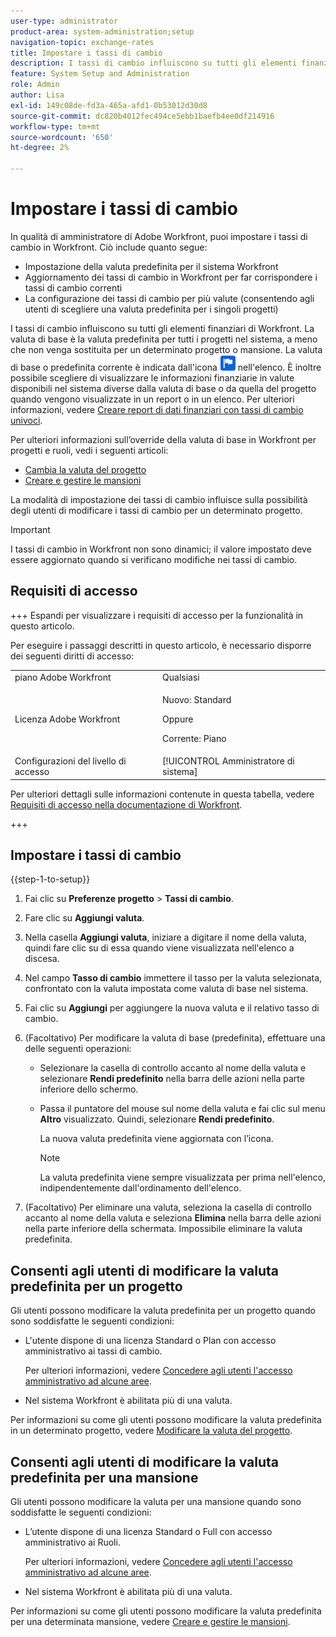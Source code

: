 ```yaml
---
user-type: administrator
product-area: system-administration;setup
navigation-topic: exchange-rates
title: Impostare i tassi di cambio
description: I tassi di cambio influiscono su tutti gli elementi finanziari di Workfront. La valuta di base è la valuta predefinita per tutti i progetti nel sistema.
feature: System Setup and Administration
role: Admin
author: Lisa
exl-id: 149c08de-fd3a-465a-afd1-0b53012d30d8
source-git-commit: dc820b4012fec494ce5ebb1baefb4ee0df214916
workflow-type: tm+mt
source-wordcount: '650'
ht-degree: 2%

---
```


# Impostare i tassi di cambio

<!--
<p data-mc-conditions="QuicksilverOrClassic.Draft mode">*** DON'T DELETE, DRAFT OR HIDE THIS ARTICLE. IT IS LINKED TO THE PRODUCT, THROUGH THE CONTEXT SENSITIVE HELP LINKS. **</p>
-->

In qualità di amministratore di Adobe Workfront, puoi impostare i tassi di cambio in Workfront. Ciò include quanto segue:

* Impostazione della valuta predefinita per il sistema Workfront
* Aggiornamento dei tassi di cambio in Workfront per far corrispondere i tassi di cambio correnti
* La configurazione dei tassi di cambio per più valute (consentendo agli utenti di scegliere una valuta predefinita per i singoli progetti)

I tassi di cambio influiscono su tutti gli elementi finanziari di Workfront. La valuta di base è la valuta predefinita per tutti i progetti nel sistema, a meno che non venga sostituita per un determinato progetto o mansione. La valuta di base o predefinita corrente è indicata dall&#39;icona ![icona valuta predefinita](assets/default-icon.png) nell&#39;elenco. È inoltre possibile scegliere di visualizzare le informazioni finanziarie in valute disponibili nel sistema diverse dalla valuta di base o da quella del progetto quando vengono visualizzate in un report o in un elenco. Per ulteriori informazioni, vedere [Creare report di dati finanziari con tassi di cambio univoci](../../../reports-and-dashboards/reports/creating-and-managing-reports/create-financial-data-reports-unique-exchange-rates.md).

Per ulteriori informazioni sull’override della valuta di base in Workfront per progetti e ruoli, vedi i seguenti articoli:

* [Cambia la valuta del progetto](../../../manage-work/projects/project-finances/change-project-currency.md)
* [Creare e gestire le mansioni](../../../administration-and-setup/set-up-workfront/organizational-setup/create-manage-job-roles.md)

La modalità di impostazione dei tassi di cambio influisce sulla possibilità degli utenti di modificare i tassi di cambio per un determinato progetto.

>[!IMPORTANT]
>
>I tassi di cambio in Workfront non sono dinamici; il valore impostato deve essere aggiornato quando si verificano modifiche nei tassi di cambio.

## Requisiti di accesso

+++ Espandi per visualizzare i requisiti di accesso per la funzionalità in questo articolo.

Per eseguire i passaggi descritti in questo articolo, è necessario disporre dei seguenti diritti di accesso:

<table style="table-layout:auto"> 
 <col> 
 <col> 
 <tbody> 
  <tr> 
   <td role="rowheader">piano Adobe Workfront</td> 
   <td>Qualsiasi</td> 
  </tr> 
  <tr> 
  <tr> 
   <td role="rowheader">Licenza Adobe Workfront</td> 
   <td><p>Nuovo: Standard</p>
       <p>Oppure</p>
       <p>Corrente: Piano</p></td>
  </tr> 
  </tr> 
  <tr> 
   <td role="rowheader">Configurazioni del livello di accesso</td> 
   <td>[!UICONTROL Amministratore di sistema]</td>
  </tr> 
 </tbody> 
</table>

Per ulteriori dettagli sulle informazioni contenute in questa tabella, vedere [Requisiti di accesso nella documentazione di Workfront](/help/quicksilver/administration-and-setup/add-users/access-levels-and-object-permissions/access-level-requirements-in-documentation.md).

+++

## Impostare i tassi di cambio

{{step-1-to-setup}}

1. Fai clic su **Preferenze progetto** > **Tassi di cambio**.

1. Fare clic su **Aggiungi valuta**.
1. Nella casella **Aggiungi valuta**, iniziare a digitare il nome della valuta, quindi fare clic su di essa quando viene visualizzata nell&#39;elenco a discesa.
1. Nel campo **Tasso di cambio** immettere il tasso per la valuta selezionata, confrontato con la valuta impostata come valuta di base nel sistema.
1. Fai clic su **Aggiungi** per aggiungere la nuova valuta e il relativo tasso di cambio.
1. (Facoltativo) Per modificare la valuta di base (predefinita), effettuare una delle seguenti operazioni:

   * Selezionare la casella di controllo accanto al nome della valuta e selezionare **Rendi predefinito** nella barra delle azioni nella parte inferiore dello schermo.
   * Passa il puntatore del mouse sul nome della valuta e fai clic sul menu **Altro** visualizzato. Quindi, selezionare **Rendi predefinito**.

     La nuova valuta predefinita viene aggiornata con l’icona.

     >[!NOTE]
     >
     >La valuta predefinita viene sempre visualizzata per prima nell&#39;elenco, indipendentemente dall&#39;ordinamento dell&#39;elenco.

1. (Facoltativo) Per eliminare una valuta, seleziona la casella di controllo accanto al nome della valuta e seleziona **Elimina** nella barra delle azioni nella parte inferiore della schermata. Impossibile eliminare la valuta predefinita.

## Consenti agli utenti di modificare la valuta predefinita per un progetto

Gli utenti possono modificare la valuta predefinita per un progetto quando sono soddisfatte le seguenti condizioni:

* L&#39;utente dispone di una licenza Standard o Plan con accesso amministrativo ai tassi di cambio.

  Per ulteriori informazioni, vedere [Concedere agli utenti l&#39;accesso amministrativo ad alcune aree](../../../administration-and-setup/add-users/configure-and-grant-access/grant-users-admin-access-certain-areas.md).

* Nel sistema Workfront è abilitata più di una valuta.

Per informazioni su come gli utenti possono modificare la valuta predefinita in un determinato progetto, vedere [Modificare la valuta del progetto](../../../manage-work/projects/project-finances/change-project-currency.md).

## Consenti agli utenti di modificare la valuta predefinita per una mansione

Gli utenti possono modificare la valuta per una mansione quando sono soddisfatte le seguenti condizioni:

* L’utente dispone di una licenza Standard o Full con accesso amministrativo ai Ruoli.

  Per ulteriori informazioni, vedere [Concedere agli utenti l&#39;accesso amministrativo ad alcune aree](../../../administration-and-setup/add-users/configure-and-grant-access/grant-users-admin-access-certain-areas.md).

* Nel sistema Workfront è abilitata più di una valuta.

Per informazioni su come gli utenti possono modificare la valuta predefinita per una determinata mansione, vedere [Creare e gestire le mansioni](../../../administration-and-setup/set-up-workfront/organizational-setup/create-manage-job-roles.md).


<!--The default currency is the currency that is used as the default for all projects and reports throughout the system. The current default is indicated with an icon ![Default currency icon](assets/default-icon.png).-->
